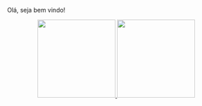 Olá, seja bem vindo!
<div align="center">
  <a href="https://github.com/AdryanSilvaaa">
  <img height="180em" src="https://github-readme-stats.vercel.app/api?username=AdryanSilvaaa&show_icons=true&theme=algolia&include_all_commits=true&count_private=true"/>
  <img height="180em" src="https://github-readme-stats.vercel.app/api/top-langs/?username=AdryanSilvaaa&layout=compact&langs_count=7&theme=algolia"/>
</div>
